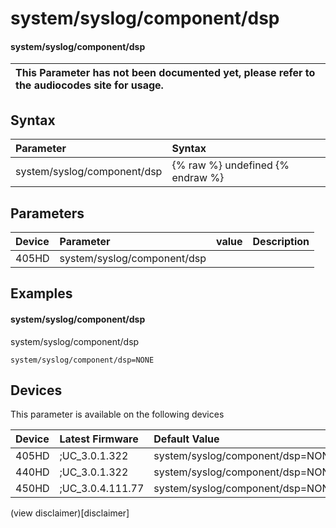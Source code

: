 ﻿---
description: system/syslog/component/dsp
search:
    keywords: ['system','syslog','component','dsp']
---

# system/syslog/component/dsp

#### system/syslog/component/dsp


| This Parameter has not been documented yet, please refer to the audiocodes site for usage.  |
| :--- |

## Syntax
| Parameter | Syntax |
| :--- | :--- |
|system/syslog/component/dsp | {% raw %} undefined {% endraw %} |

## Parameters
|Device|Parameter|value|Description|
|:---|:---|:---|:---|
| 405HD | system/syslog/component/dsp |  |  |

## Examples
#### system/syslog/component/dsp

system/syslog/component/dsp

```
system/syslog/component/dsp=NONE
```

## Devices
This parameter is available on the following devices

| Device | Latest Firmware | Default Value |
|:---|:---|:---|
| 405HD | ;UC_3.0.1.322 | system/syslog/component/dsp=NONE 
| 440HD | ;UC_3.0.1.322 | system/syslog/component/dsp=NONE 
| 450HD | ;UC_3.0.4.111.77 | system/syslog/component/dsp=NONE 

(view disclaimer)[disclaimer]

